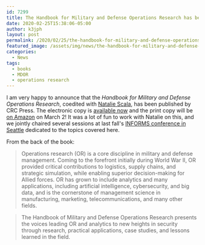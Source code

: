 ```yaml
---
id: 7299
title: The Handbook for Military and Defense Operations Research has been published
date: 2020-02-25T15:38:06-05:00
author: k3jph
layout: post
permalink: /2020/02/25/the-handbook-for-military-and-defense-operations-research-has-been-published/
featured_image: /assets/img/news/the-handbook-for-military-and-defense-operations-research-has-been-published.webp
categories:
  - News
tags:
  - books
  - MDOR
  - operations research
---
```

I am very happy to announce that the _Handbook for Military and
Defense Operations Research_, coedited with [Natalie
Scala](https://www.drnataliescala.com/), has been published by CRC
Press. The electronic copy is [available
now](https://www.crcpress.com/Handbook-of-Military-and-Defense-Operations-Research/Scala-II/p/book/9781138607330)
and the print copy will be [on
Amazon](https://www.amazon.com/gp/product/1138607339) on March 2!
It was a lot of fun to work with Natalie on this, and we jointly
chaired several sessions at last fall's [INFORMS conference in
Seattle](http://meetings2.informs.org/wordpress/seattle2019/)
dedicated to the topics covered here.

From the back of the book:

> Operations research (OR) is a core discipline in military and
defense management. Coming to the forefront initially during World
War II, OR provided critical contributions to logistics, supply
chains, and strategic simulation, while enabling superior decision-making
for Allied forces. OR has grown to include analytics and many
applications, including artificial intelligence, cybersecurity, and
big data, and is the cornerstone of management science in manufacturing,
marketing, telecommunications, and many other fields. 

> The Handbook of Military and Defense Operations Research presents the
voices leading OR and analytics to new heights in security through
research, practical applications, case studies, and lessons learned
in the field.

